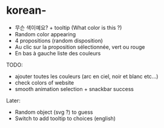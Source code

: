 # korean-

- 무슨 색이예요? + tooltip (What color is this ?)
- Random color appearing
- 4 propositions (random disposition)
- Au clic sur la proposition sélectionnée, vert ou rouge
- En bas à gauche liste des couleurs

TODO:
- ajouter toutes les couleurs (arc en ciel, noir et blanc etc...)
- check colors of website
- smooth animation selection + snackbar success

Later:
- Random object (svg ?) to guess
- Switch to add tooltip to choices (english)